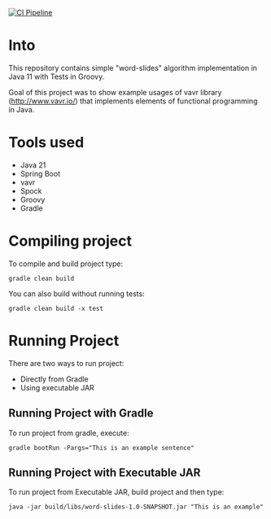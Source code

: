 [![CI Pipeline](https://github.com/dominikcebula/word-slides/actions/workflows/gradle.yml/badge.svg)](https://github.com/dominikcebula/word-slides/actions/workflows/gradle.yml)

# Into

This repository contains simple "word-slides" algorithm implementation in Java 11 with Tests in Groovy.

Goal of this project was to show example usages of vavr library (http://www.vavr.io/) that implements elements of functional programming in Java.

# Tools used

* Java 21
* Spring Boot
* vavr
* Spock
* Groovy
* Gradle

# Compiling project

To compile and build project type:
```
gradle clean build
```

You can also build without running tests:
```
gradle clean build -x test
```

# Running Project

There are two ways to run project:
* Directly from Gradle
* Using executable JAR

## Running Project with Gradle

To run project from gradle, execute:
```
gradle bootRun -Pargs="This is an example sentence"
```

## Running Project with Executable JAR

To run project from Executable JAR, build project and then type:
```
java -jar build/libs/word-slides-1.0-SNAPSHOT.jar "This is an example"
```
